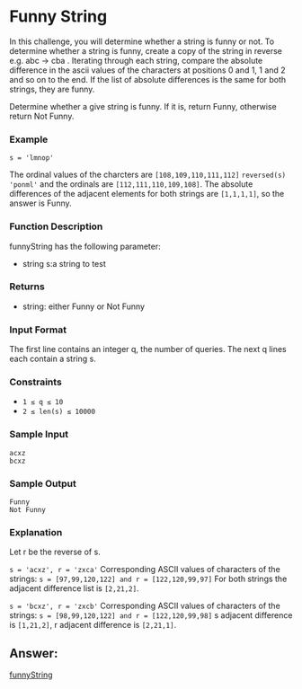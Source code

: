 # Funny String
In this challenge, you will determine whether a string is funny or not. To determine whether a string is funny, create a copy of the string in reverse e.g. abc -> cba . Iterating through each string, compare the absolute difference in the ascii values of the characters at positions 0 and 1, 1 and 2 and so on to the end. If the list of absolute differences is the same for both strings, they are funny.

Determine whether a give string is funny. If it is, return Funny, otherwise return Not Funny.

### Example
`s = 'lmnop'`

The ordinal values of the charcters are `[108,109,110,111,112]` `reversed(s) 'ponml'` and the ordinals are `[112,111,110,109,108]`. The absolute differences of the adjacent elements for both strings are `[1,1,1,1]`, so the answer is Funny.

### Function Description
funnyString has the following parameter:
* string s:a string to test

### Returns
* string: either Funny or Not Funny

### Input Format
The  first line contains an integer q, the number of queries.
The next q lines each contain a string s.

### Constraints
* `1 ≤ q ≤ 10`
* `2 ≤ len(s) ≤ 10000`

### Sample Input
    acxz
    bcxz

### Sample Output
    Funny
    Not Funny

### Explanation
Let r be the reverse of s.

`s = 'acxz', r = 'zxca'`
Corresponding ASCII values of characters of the strings:
`s = [97,99,120,122] and r = [122,120,99,97]`
For both strings the adjacent difference list is `[2,21,2]`.

`s = 'bcxz', r = 'zxcb'`
Corresponding ASCII values of characters of the strings:
`s = [98,99,120,122] and r = [122,120,99,98]`
s adjacent difference is `[1,21,2]`, r adjacent difference is `[2,21,1]`.

## Answer:

[funnyString](https://github.com/AbhilashTUofficial/Problem-Solving/blob/master/FunnyString/ANSWER/funnyString.py)

